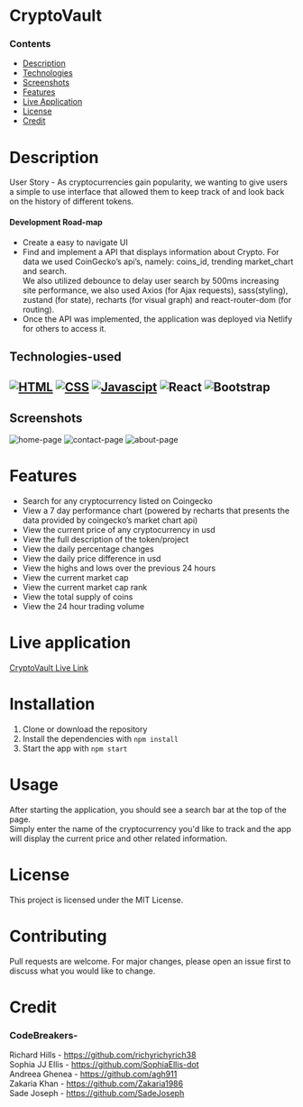 # CryptoVault

### Contents

- [Description](#Description)
- [Technologies](#technologies-used)
- [Screenshots](#screenshots)
- [Features](#features)
- [Live Application](#live-application)
- [License](#license)
- [Credit](#credit)

# Description

User Story - As cryptocurrencies gain popularity, we wanting to give users a simple to use interface that allowed them to keep track of and look back on the history of different tokens.

#### Development Road-map

- Create a easy to navigate UI
- Find and implement a API that displays information about Crypto. For data we used CoinGecko’s api’s, namely: coins_id, trending market_chart and search. <br> We also utilized debounce to delay user search by 500ms increasing site performance, we also used Axios (for Ajax requests), sass(styling), zustand (for state), recharts (for visual graph) and react-router-dom (for routing).
- Once the API was implemented, the application was deployed via Netlify for others to access it.

## Technologies-used

## [![HTML](https://img.shields.io/badge/HTML-2ea44f)](https://) [![CSS](https://img.shields.io/badge/CSS-3234a8)](https://) [![Javascipt](https://img.shields.io/badge/Javascipt-a8a232)](https://) ![React](https://img.shields.io/badge/React-7594f0) ![Bootstrap](https://img.shields.io/badge/Bootstrap-c064cc)

## Screenshots
![home-page](https://user-images.githubusercontent.com/87676748/220881369-4740eece-d691-4fb2-b8fa-935cae424dd7.png)
![contact-page](https://user-images.githubusercontent.com/87676748/220881379-10f9e8c9-3956-4471-8863-d87ef0186da7.png)
![about-page](https://user-images.githubusercontent.com/87676748/220881392-261428bd-d7a8-46c3-8c14-7c9a7091928f.png)



# Features

- Search for any cryptocurrency listed on Coingecko
- View a 7 day performance chart (powered by recharts that presents the data provided by coingecko’s market chart api)
- View the current price of any cryptocurrency in usd
- View the full description of the token/project
- View the daily percentage changes
- View the daily price difference in usd
- View the highs and lows over the previous 24 hours
- View the current market cap
- View the current market cap rank
- View the total supply of coins
- View the 24 hour trading volume

# Live application
[CryptoVault Live Link](https://testcrypto.netlify.app/)

# Installation

1. Clone or download the repository
2. Install the dependencies with `npm install`
3. Start the app with `npm start`

# Usage

After starting the application, you should see a search bar at the top of the page. <br> Simply enter the name of the cryptocurrency you'd like to track and the app will display the current price and other related information.

# License

This project is licensed under the MIT License.

# Contributing

Pull requests are welcome. For major changes, please open an issue first to discuss what you would like to change.

# Credit

### CodeBreakers-

Richard Hills - https://github.com/richyrichyrich38 <br>
Sophia JJ Ellis - https://github.com/SophiaEllis-dot <br>
Andreea Ghenea - https://github.com/agh911 <br>
Zakaria Khan - https://github.com/Zakaria1986 <br>
Sade Joseph - https://github.com/SadeJoseph
